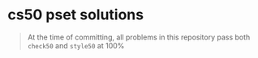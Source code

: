 # cs50 pset solutions

> At the time of committing, all problems in this repository pass both `check50` and `style50` at 100%
